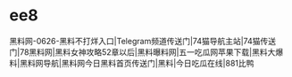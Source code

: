 # ee8
黑料网-0626-黑料不打烊入口|Telegram频道传送门|74猫导航主站|74猫传送门|78黑料网|黑料女神攻略52章以后|黑料曝料网|五一吃瓜网苹果下载|黑料大爆料|黑料网导航|黑料网今日黑料首页传送门|黑料|今日吃瓜在线|881比鸭
